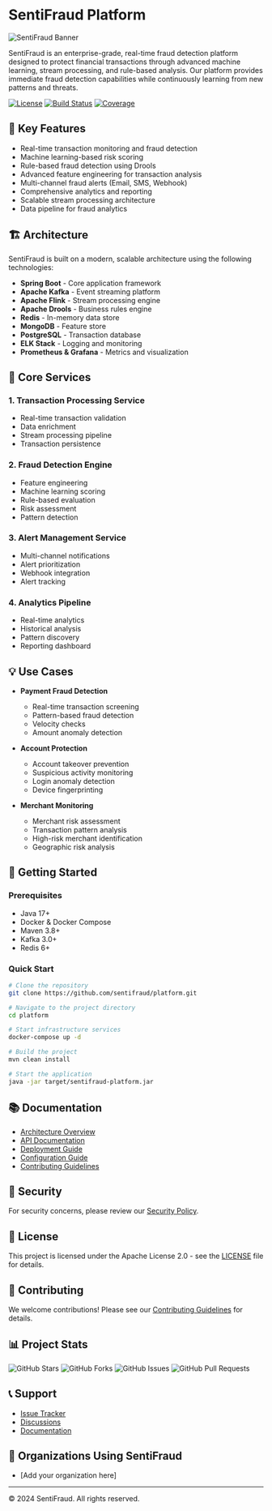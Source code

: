 # SentiFraud Platform

![SentiFraud Banner](https://your-banner-url.com)

SentiFraud is an enterprise-grade, real-time fraud detection platform designed to protect financial transactions through advanced machine learning, stream processing, and rule-based analysis. Our platform provides immediate fraud detection capabilities while continuously learning from new patterns and threats.

[![License](https://img.shields.io/badge/License-Apache%202.0-blue.svg)](https://opensource.org/licenses/Apache-2.0)
[![Build Status](https://github.com/sentifraud/platform/workflows/Build/badge.svg)](https://github.com/sentifraud/platform/actions)
[![Coverage](https://codecov.io/gh/sentifraud/platform/branch/main/graph/badge.svg)](https://codecov.io/gh/sentifraud/platform)

## 🌟 Key Features

- Real-time transaction monitoring and fraud detection
- Machine learning-based risk scoring
- Rule-based fraud detection using Drools
- Advanced feature engineering for transaction analysis
- Multi-channel fraud alerts (Email, SMS, Webhook)
- Comprehensive analytics and reporting
- Scalable stream processing architecture
- Data pipeline for fraud analytics

## 🏗️ Architecture

SentiFraud is built on a modern, scalable architecture using the following technologies:

- **Spring Boot** - Core application framework
- **Apache Kafka** - Event streaming platform
- **Apache Flink** - Stream processing engine
- **Apache Drools** - Business rules engine
- **Redis** - In-memory data store
- **MongoDB** - Feature store
- **PostgreSQL** - Transaction database
- **ELK Stack** - Logging and monitoring
- **Prometheus & Grafana** - Metrics and visualization

## 🔧 Core Services

### 1. Transaction Processing Service
- Real-time transaction validation
- Data enrichment
- Stream processing pipeline
- Transaction persistence

### 2. Fraud Detection Engine
- Feature engineering
- Machine learning scoring
- Rule-based evaluation
- Risk assessment
- Pattern detection

### 3. Alert Management Service
- Multi-channel notifications
- Alert prioritization
- Webhook integration
- Alert tracking

### 4. Analytics Pipeline
- Real-time analytics
- Historical analysis
- Pattern discovery
- Reporting dashboard

## 💡 Use Cases

- **Payment Fraud Detection**
  - Real-time transaction screening
  - Pattern-based fraud detection
  - Velocity checks
  - Amount anomaly detection

- **Account Protection**
  - Account takeover prevention
  - Suspicious activity monitoring
  - Login anomaly detection
  - Device fingerprinting

- **Merchant Monitoring**
  - Merchant risk assessment
  - Transaction pattern analysis
  - High-risk merchant identification
  - Geographic risk analysis

## 🚀 Getting Started

### Prerequisites
- Java 17+
- Docker & Docker Compose
- Maven 3.8+
- Kafka 3.0+
- Redis 6+

### Quick Start
```bash
# Clone the repository
git clone https://github.com/sentifraud/platform.git

# Navigate to the project directory
cd platform

# Start infrastructure services
docker-compose up -d

# Build the project
mvn clean install

# Start the application
java -jar target/sentifraud-platform.jar
```

## 📚 Documentation

- [Architecture Overview](docs/architecture.md)
- [API Documentation](docs/api.md)
- [Deployment Guide](docs/deployment.md)
- [Configuration Guide](docs/configuration.md)
- [Contributing Guidelines](CONTRIBUTING.md)

## 🔐 Security

For security concerns, please review our [Security Policy](SECURITY.md).

## 📄 License

This project is licensed under the Apache License 2.0 - see the [LICENSE](LICENSE) file for details.

## 🤝 Contributing

We welcome contributions! Please see our [Contributing Guidelines](CONTRIBUTING.md) for details.

## 📊 Project Stats

![GitHub Stars](https://img.shields.io/github/stars/sentifraud/platform?style=social)
![GitHub Forks](https://img.shields.io/github/forks/sentifraud/platform?style=social)
![GitHub Issues](https://img.shields.io/github/issues/sentifraud/platform)
![GitHub Pull Requests](https://img.shields.io/github/issues-pr/sentifraud/platform)

## 📞 Support

- [Issue Tracker](https://github.com/sentifraud/platform/issues)
- [Discussions](https://github.com/sentifraud/platform/discussions)
- [Documentation](https://docs.sentifraud.io)

## 🏢 Organizations Using SentiFraud

- [Add your organization here]

---

© 2024 SentiFraud. All rights reserved.
